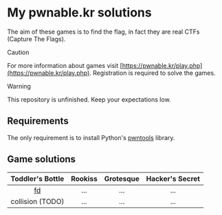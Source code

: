 # My pwnable.kr solutions

The aim of these games is to find the flag, in fact they are real CTFs (Capture The Flags).

> [!CAUTION]
> For more information about games visit [https://pwnable.kr/play.php](https://pwnable.kr/play.php). Registration is required to solve the games.

> [!WARNING]
> This repository is unfinished. Keep your expectations low.

## Requirements

The only requirement is to install Python's [pwntools](https://pypi.org/project/pwntools/) library.

## Game solutions

| Toddler's Bottle                                                 | Rookiss | Grotesque | Hacker's Secret |
| :---:                                                            | :----:  | :---:     | :---:           |
| [fd](https://github.com/AntonioBerna/pwnable.kr/blob/master/fd/) | ...     | ...       | ...             |
| collision (TODO)                                                 | ...     | ...       | ...             |

